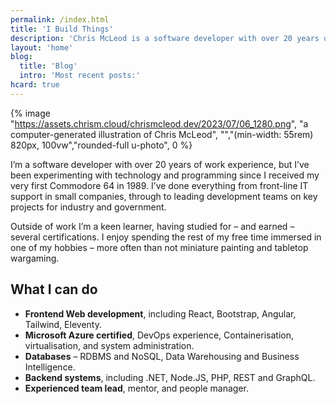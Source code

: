 ```yaml
---
permalink: /index.html
title: 'I Build Things'
description: 'Chris McLeod is a software developer with over 20 years of experience. Sometimes he writes about it.'
layout: 'home'
blog:
  title: 'Blog'
  intro: 'Most recent posts:'
hcard: true
---
```


{% image "https://assets.chrism.cloud/chrismcleod.dev/2023/07/06_1280.png", "a computer-generated illustration of Chris McLeod", "","(min-width: 55rem) 820px, 100vw","rounded-full u-photo", 0 %}

<p class="p-note">I’m a software developer with over 20 years of work experience, but I’ve been experimenting with technology and programming since I received my very first Commodore 64 in 1989. I’ve done everything from front-line IT support in small companies, through to leading development teams on key projects for industry and government.</p>

Outside of work I’m a keen learner, having studied for – and earned – several certifications. I enjoy spending the rest of my free time immersed in one of my hobbies – more often than not miniature painting and tabletop wargaming.

## What I can do

- **Frontend Web development**, including React, Bootstrap, Angular, Tailwind, Eleventy.
- **Microsoft Azure certified**, DevOps experience, Containerisation, virtualisation, and system administration.
- **Databases** – RDBMS and NoSQL, Data Warehousing and Business Intelligence.
- **Backend systems**, including .NET, Node.JS, PHP, REST and GraphQL.
- **Experienced team lead**, mentor, and people manager.
